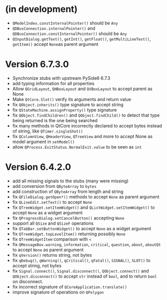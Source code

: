 

(in development)
================
* `QModelIndex.constInternalPointer()` should be `Any`
* `QDBusConnection.internalPointer()` and `QDBusConnection.constInternalPointer()` should be `Any`
* `QInputDialog.getText()`, `getInt()`, `getFloat()`, `getMultiLineText()`, `getItem()` accept `None`as parent argument


Version 6.7.3.0 
==============
* Synchronize stubs with upstream PySide6 6.7.3
* add typing information for all properties
* Allow `QGridLayout`, `QHBoxLayout` and `QVBoxLayout` to accept parent as None
* Make `QtCore.Slot()` verify its arguments and return value
* fix `QObject.inherits()` type signature to accept string
* fix `QStateMachine.assignProperty()` type signature
* fix `QObject.findChildren()` and `QObject.findChild()` to detect that type being returned is the one being searched
* fix many methods in QtCore incorrectly declared to accept bytes instead of string, like `QTimer.singleShot()`
* fix `QColumnView`, `QHeaderView`, `QTreeView` and more to accept None as model argument in `setModel()`
* allow `QProcess.ExitStatus.NormalExit.value` to be seen as `int`

Version 6.4.2.0 
===============
* add all missing signals to the stubs (many were missing)
* add conversion from `QByteArray` to `bytes`
* add construction of `QByteArray` from length and string
* fix `QFileDialog.getOpen*()` methods to accept `None` as parent argument
* fix `QLineEdit.setText()` to accept `None`
* fix `QTreeWidget.setItemWidget()` and `QListWidget.setItemWidget()` to accept `None` as a widget argument
* fix `QProgressDialog.setCancelButton()` accepting `None`
* support all `QSize` and `QSizeF` operations
* fix `QTabBar.setButtonWidget()` to accept `None` as a widget argument
* fix `QTreeWidget.topLevelItem()` returning possibly `None`
* fix `QTreeWidgetItem` comparison with `<`
* fix `QMessageBox.warning`, `information`, `critical`, `question`, `about`, `aboutQt` to accept `None` as parent argument
* fix `qVersion()` returns string, not bytes
* fix `qDebug()`, `qWarning()`, `qCritical()`, `qFatal()`, `SIGNAL()`, `SLOT()` to accept string, not bytes
* fix `Signal.connect()`, `Signal.disconnect()`, `QObject.connect()` and `QObject.disconnect()` to accept `str` instead
  of `bool`, and to return `bool` on disconnect.
* fix incorrect signature of `QCoreApplication.translate()`
* improve signature of operations on `QPolygon`

